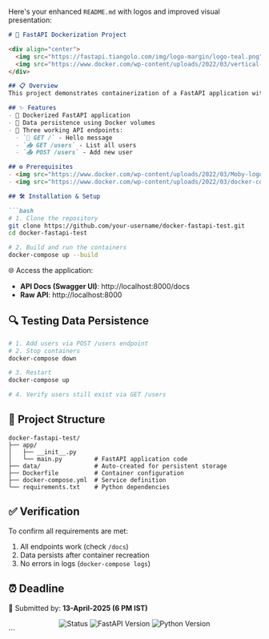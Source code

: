 Here's your enhanced `README.md` with logos and improved visual presentation:

```markdown
# 🚀 FastAPI Dockerization Project

<div align="center">
  <img src="https://fastapi.tiangolo.com/img/logo-margin/logo-teal.png" width="200" alt="FastAPI">
  <img src="https://www.docker.com/wp-content/uploads/2022/03/vertical-logo-monochromatic.png" width="150" alt="Docker">
</div>

## 📋 Overview
This project demonstrates containerization of a FastAPI application with data persistence, completed as part of a DevOps machine test.

## ✨ Features
- 🐳 Dockerized FastAPI application
- 💾 Data persistence using Docker volumes
- 🔌 Three working API endpoints:
  - `📡 GET /` - Hello message
  - `📥 GET /users` - List all users
  - `📤 POST /users` - Add new user

## ⚙️ Prerequisites
- <img src="https://www.docker.com/wp-content/uploads/2022/03/Moby-logo.png" width="20"> Docker
- <img src="https://www.docker.com/wp-content/uploads/2022/03/docker-compose-logo.png" width="20"> Docker Compose

## 🛠️ Installation & Setup

```bash
# 1. Clone the repository
git clone https://github.com/your-username/docker-fastapi-test.git
cd docker-fastapi-test

# 2. Build and run the containers
docker-compose up --build
```

🌐 Access the application:
- **API Docs (Swagger UI)**: http://localhost:8000/docs
- **Raw API**: http://localhost:8000

## 🔍 Testing Data Persistence
```bash
# 1. Add users via POST /users endpoint
# 2. Stop containers
docker-compose down

# 3. Restart
docker-compose up

# 4. Verify users still exist via GET /users
```

## 📂 Project Structure
```
docker-fastapi-test/
├── app/
│   ├── __init__.py
│   └── main.py         # FastAPI application code
├── data/               # Auto-created for persistent storage
├── Dockerfile          # Container configuration
├── docker-compose.yml  # Service definition
└── requirements.txt    # Python dependencies
```

## ✅ Verification
To confirm all requirements are met:
1. All endpoints work (check `/docs`)
2. Data persists after container recreation
3. No errors in logs (`docker-compose logs`)

## ⏰ Deadline
📅 Submitted by: **13-April-2025 (6 PM IST)**

<div align="center">
  <img src="https://img.shields.io/badge/Status-Completed-success" alt="Status">
  <img src="https://img.shields.io/badge/FastAPI-0.68.0-green" alt="FastAPI Version">
  <img src="https://img.shields.io/badge/Python-3.9-blue" alt="Python Version">
</div>
```

